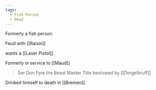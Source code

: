 ```yaml
---
tags:
  - Fish Person
  - Dead
---
```


Formerly a fish person.

Feud with [[Raisin]]

wants a [[Laser Pistol]]

Formerly in service to [[Maud]]

> Ser Don Fyre the Beast Master
> Title bestowed by [[Dorgelbruff]]

Drinked himself to death in [[Bremen]].

